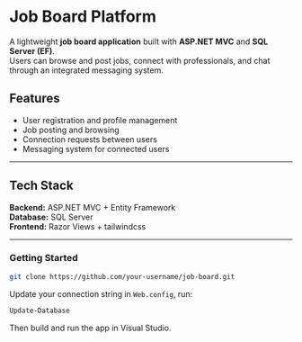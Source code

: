 # Job Board Platform

A lightweight **job board application** built with **ASP.NET MVC** and **SQL Server (EF)**.  
Users can browse and post jobs, connect with professionals, and chat through an integrated messaging system.


## Features
- User registration and profile management  
- Job posting and browsing  
- Connection requests between users  
- Messaging system for connected users  

---

## Tech Stack
**Backend:** ASP.NET MVC + Entity Framework  
**Database:** SQL Server  
**Frontend:** Razor Views + tailwindcss  

---

### Getting Started
```bash
git clone https://github.com/your-username/job-board.git
```
Update your connection string in `Web.config`, run:
```powershell
Update-Database
```
Then build and run the app in Visual Studio.
